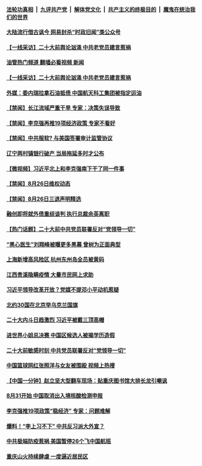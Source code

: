 ####  [法轮功真相](../../../../basic/blob/master/README.md?t=08270701) &nbsp;|&nbsp; [九评共产党](../../../../9ping.md/blob/master/README.md?t=08270701) &nbsp;|&nbsp; [解体党文化](../../../../jtdwh.md/blob/master/README.md?t=08270701)  &nbsp;|&nbsp; [共产主义的终极目的](../../../../gczydzjmd.md/blob/master/README.md?t=08270701) &nbsp;|&nbsp; [魔鬼在统治我们的世界](../../../../mgztzwmdsj.md/blob/master/README.md?t=08270701) 

#### [大陆流行借古讽今 网易封杀“时政旧闻”类公众号](../pages/prog204/a103511887.md?t=08270701) 


#### [【一线采访】二十大前舆论汹涌 中共老党员建言惹祸](../pages/prog204/a103511805.md?t=08270701) 
#### [油管热门频道 翻墙必看视频 新闻](http://45.76.130.85:81/youtube.html?08270701)
#### [【一线采访】二十大前舆论汹涌 中共老党员建言惹祸](../pages/prog204/a103511805.md?t=08270701) 

#### [外媒：委内瑞拉拿石油抵债 中国航天科工集团被指定运油](../pages/prog204/a103511671.md?t=08270701) 

#### [【禁闻】长江流域严重干旱 专家：决策失误导致](../pages/prog204/a103511744.md?t=08270701) 

#### [【禁闻】李克强再推19项经济政策 专家不看好](../pages/prog204/a103511729.md?t=08270701) 

#### [【禁闻】中共服软? 与美国签署审计监管协议](../pages/prog204/a103511723.md?t=08270701) 


#### [辽宁两村镇银行破产 当局拖延多时才公布](../pages/prog204/a103511748.md?t=08270701) 

#### [【微视频】习近平北上和李克强南下干了同一件事](../pages/prog204/a103511727.md?t=08270701) 

#### [【禁闻】8月26日维权动态](../pages/prog204/a103511725.md?t=08270701) 

#### [【禁闻】8月26日三退声明精选](../pages/prog204/a103511721.md?t=08270701) 

#### [融创即将就外债重组谈判 执行总裁余英离职](../pages/prog204/a103511676.md?t=08270701) 

#### [【热门话题】二十大前中共党员联署反对“党领导一切”](../pages/prog204/a103511526.md?t=08270701) 

#### [“黑心医生”刘翔峰被曝更多黑幕 曾树为正面典型](../pages/prog204/a103511567.md?t=08270701) 

#### [上海新增高风险区 杭州东州岛全员被黄码](../pages/prog204/a103511512.md?t=08270701) 

#### [江西贵溪隐瞒疫情 大量市民网上求助](../pages/prog204/a103511508.md?t=08270701) 

#### [习近平领导改革开放？党媒不提邓小平动机惹疑](../pages/prog204/a103511527.md?t=08270701) 

#### [北约30国在北京举乌克兰国旗](../pages/prog204/a103511506.md?t=08270701) 

#### [二十大内斗日趋激烈 习近平被戴三顶高帽](../pages/prog204/a103511494.md?t=08270701) 

#### [进世界小姐总决赛 中国区候选人被揭学历造假](../pages/prog204/a103511452.md?t=08270701) 

#### [二十大前敏感时刻 中共党员联署反对“党领导一切”](../pages/prog204/a103511363.md?t=08270701) 

#### [中国篮球网红张照洋与女友被围殴 视频上热搜](../pages/prog204/a103511410.md?t=08270701) 

#### [【中国一分钟】赵立坚大型翻车现场：贴重庆图书馆大排长龙引嘲讽](../pages/prog204/a103511343.md?t=08270701) 

#### [8月31开始 中国取消出入境核酸检测申报](../pages/prog204/a103511337.md?t=08270701) 

#### [李克强推19项政策“稳经济” 专家：问题难解](../pages/prog204/a103511341.md?t=08270701) 

#### [爆料！“李上习不下” 中共反习派大外宣？](../pages/prog204/a103511365.md?t=08270701) 

#### [中共极端防疫惹祸 美国暂停26个飞中国航班](../pages/prog204/a103511330.md?t=08270701) 

#### [重庆山火持续肆虐 一度逼近居民区](../pages/prog204/a103511339.md?t=08270701) 


<img src='http://gfw-breaker.win/goodnews/indexes/prog204.md' width='0px' height='0px'/>

